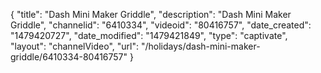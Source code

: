 {
    "title": "Dash Mini Maker Griddle",
    "description": "Dash Mini Maker Griddle",
    "channelid": "6410334",
    "videoid": "80416757",
    "date_created": "1479420727",
    "date_modified": "1479421849",
    "type": "captivate",
    "layout": "channelVideo",
    "url": "\/holidays\/dash-mini-maker-griddle\/6410334-80416757"
}